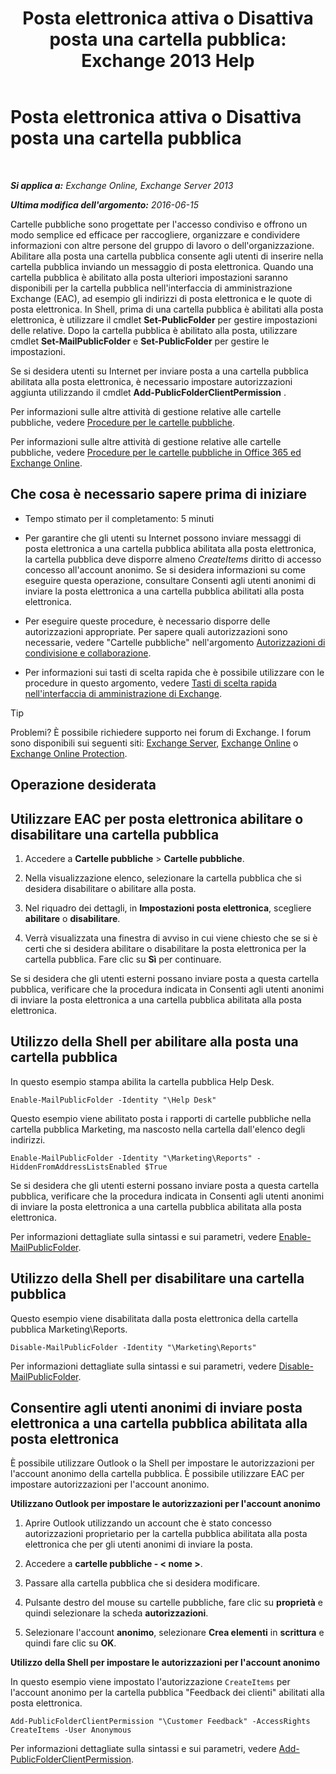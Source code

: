 ﻿---
title: 'Posta elettronica attiva o Disattiva posta una cartella pubblica: Exchange 2013 Help'
TOCTitle: Posta elettronica attiva o Disattiva posta una cartella pubblica
ms:assetid: 3d69f76d-ff3c-46c1-b962-6a1baa425d8a
ms:mtpsurl: https://technet.microsoft.com/it-it/library/Aa997560(v=EXCHG.150)
ms:contentKeyID: 50480404
ms.date: 05/22/2018
mtps_version: v=EXCHG.150
ms.translationtype: MT
---

# Posta elettronica attiva o Disattiva posta una cartella pubblica

 

_**Si applica a:** Exchange Online, Exchange Server 2013_

_**Ultima modifica dell'argomento:** 2016-06-15_

Cartelle pubbliche sono progettate per l'accesso condiviso e offrono un modo semplice ed efficace per raccogliere, organizzare e condividere informazioni con altre persone del gruppo di lavoro o dell'organizzazione. Abilitare alla posta una cartella pubblica consente agli utenti di inserire nella cartella pubblica inviando un messaggio di posta elettronica. Quando una cartella pubblica è abilitato alla posta ulteriori impostazioni saranno disponibili per la cartella pubblica nell'interfaccia di amministrazione Exchange (EAC), ad esempio gli indirizzi di posta elettronica e le quote di posta elettronica. In Shell, prima di una cartella pubblica è abilitati alla posta elettronica, è utilizzare il cmdlet **Set-PublicFolder** per gestire impostazioni delle relative. Dopo la cartella pubblica è abilitato alla posta, utilizzare cmdlet **Set-MailPublicFolder** e **Set-PublicFolder** per gestire le impostazioni.

Se si desidera utenti su Internet per inviare posta a una cartella pubblica abilitata alla posta elettronica, è necessario impostare autorizzazioni aggiunta utilizzando il cmdlet **Add-PublicFolderClientPermission** .

Per informazioni sulle altre attività di gestione relative alle cartelle pubbliche, vedere [Procedure per le cartelle pubbliche](public-folder-procedures-exchange-2013-help.md).

Per informazioni sulle altre attività di gestione relative alle cartelle pubbliche, vedere [Procedure per le cartelle pubbliche in Office 365 ed Exchange Online](https://technet.microsoft.com/it-it/library/jj966272\(v=exchg.150\)).

## Che cosa è necessario sapere prima di iniziare

  - Tempo stimato per il completamento: 5 minuti

  - Per garantire che gli utenti su Internet possono inviare messaggi di posta elettronica a una cartella pubblica abilitata alla posta elettronica, la cartella pubblica deve disporre almeno *CreateItems* diritto di accesso concesso all'account anonimo. Se si desidera informazioni su come eseguire questa operazione, consultare Consenti agli utenti anonimi di inviare la posta elettronica a una cartella pubblica abilitati alla posta elettronica.

  - Per eseguire queste procedure, è necessario disporre delle autorizzazioni appropriate. Per sapere quali autorizzazioni sono necessarie, vedere "Cartelle pubbliche" nell'argomento [Autorizzazioni di condivisione e collaborazione](sharing-and-collaboration-permissions-exchange-2013-help.md).

  - Per informazioni sui tasti di scelta rapida che è possibile utilizzare con le procedure in questo argomento, vedere [Tasti di scelta rapida nell'interfaccia di amministrazione di Exchange](keyboard-shortcuts-in-the-exchange-admin-center-exchange-online-protection-help.md).


> [!TIP]
> Problemi? È possibile richiedere supporto nei forum di Exchange. I forum sono disponibili sui seguenti siti: <A href="https://go.microsoft.com/fwlink/p/?linkid=60612">Exchange Server</A>, <A href="https://go.microsoft.com/fwlink/p/?linkid=267542">Exchange Online</A> o <A href="https://go.microsoft.com/fwlink/p/?linkid=285351">Exchange Online Protection</A>.



## Operazione desiderata

## Utilizzare EAC per posta elettronica abilitare o disabilitare una cartella pubblica

1.  Accedere a **Cartelle pubbliche** \> **Cartelle pubbliche**.

2.  Nella visualizzazione elenco, selezionare la cartella pubblica che si desidera disabilitare o abilitare alla posta.

3.  Nel riquadro dei dettagli, in **Impostazioni posta elettronica**, scegliere **abilitare** o **disabilitare**.

4.  Verrà visualizzata una finestra di avviso in cui viene chiesto che se si è certi che si desidera abilitare o disabilitare la posta elettronica per la cartella pubblica. Fare clic su **Sì** per continuare.

Se si desidera che gli utenti esterni possano inviare posta a questa cartella pubblica, verificare che la procedura indicata in Consenti agli utenti anonimi di inviare la posta elettronica a una cartella pubblica abilitata alla posta elettronica.

## Utilizzo della Shell per abilitare alla posta una cartella pubblica

In questo esempio stampa abilita la cartella pubblica Help Desk.

    Enable-MailPublicFolder -Identity "\Help Desk"

Questo esempio viene abilitato posta i rapporti di cartelle pubbliche nella cartella pubblica Marketing, ma nascosto nella cartella dall'elenco degli indirizzi.

    Enable-MailPublicFolder -Identity "\Marketing\Reports" -HiddenFromAddressListsEnabled $True

Se si desidera che gli utenti esterni possano inviare posta a questa cartella pubblica, verificare che la procedura indicata in Consenti agli utenti anonimi di inviare la posta elettronica a una cartella pubblica abilitata alla posta elettronica.

Per informazioni dettagliate sulla sintassi e sui parametri, vedere [Enable-MailPublicFolder](https://technet.microsoft.com/it-it/library/aa998824\(v=exchg.150\)).

## Utilizzo della Shell per disabilitare una cartella pubblica

Questo esempio viene disabilitata dalla posta elettronica della cartella pubblica Marketing\\Reports.

    Disable-MailPublicFolder -Identity "\Marketing\Reports"

Per informazioni dettagliate sulla sintassi e sui parametri, vedere [Disable-MailPublicFolder](https://technet.microsoft.com/it-it/library/bb123781\(v=exchg.150\)).

## Consentire agli utenti anonimi di inviare posta elettronica a una cartella pubblica abilitata alla posta elettronica

È possibile utilizzare Outlook o la Shell per impostare le autorizzazioni per l'account anonimo della cartella pubblica. È possibile utilizzare EAC per impostare autorizzazioni per l'account anonimo.

**Utilizzano Outlook per impostare le autorizzazioni per l'account anonimo**

1.  Aprire Outlook utilizzando un account che è stato concesso autorizzazioni proprietario per la cartella pubblica abilitata alla posta elettronica che per gli utenti anonimi di inviare la posta.

2.  Accedere a **cartelle pubbliche - \< nome \>**.

3.  Passare alla cartella pubblica che si desidera modificare.

4.  Pulsante destro del mouse su cartelle pubbliche, fare clic su **proprietà** e quindi selezionare la scheda **autorizzazioni**.

5.  Selezionare l'account **anonimo**, selezionare **Crea elementi** in **scrittura** e quindi fare clic su **OK**.

**Utilizzo della Shell per impostare le autorizzazioni per l'account anonimo**

In questo esempio viene impostato l'autorizzazione `CreateItems` per l'account anonimo per la cartella pubblica "Feedback dei clienti" abilitati alla posta elettronica.

    Add-PublicFolderClientPermission "\Customer Feedback" -AccessRights CreateItems -User Anonymous

Per informazioni dettagliate sulla sintassi e sui parametri, vedere [Add-PublicFolderClientPermission](https://technet.microsoft.com/it-it/library/bb124743\(v=exchg.150\)).


